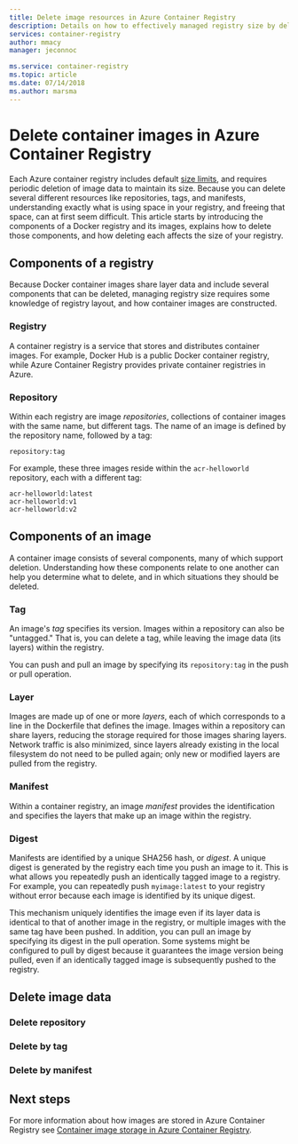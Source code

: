```yaml
---
title: Delete image resources in Azure Container Registry
description: Details on how to effectively managed registry size by deleting container image data.
services: container-registry
author: mmacy
manager: jeconnoc

ms.service: container-registry
ms.topic: article
ms.date: 07/14/2018
ms.author: marsma
---
```


# Delete container images in Azure Container Registry

Each Azure container registry includes default [size limits](container-registry-skus.md#sku-feature-matrix), and requires periodic deletion of image data to maintain its size. Because you can delete several different resources like repositories, tags, and manifests, understanding exactly what is using space in your registry, and freeing that space, can at first seem difficult. This article starts by introducing the components of a Docker registry and its images, explains how to delete those components, and how deleting each affects the size of your registry.

## Components of a registry

Because Docker container images share layer data and include several components that can be deleted, managing registry size requires some knowledge of registry layout, and how container images are constructed.

### Registry

A container registry is a service that stores and distributes container images. For example, Docker Hub is a public Docker container registry, while Azure Container Registry provides private container registries in Azure.

### Repository

Within each registry are image *repositories*, collections of container images with the same name, but different tags. The name of an image is defined by the repository name, followed by a tag:

`repository:tag`

For example, these three images reside within the `acr-helloworld` repository, each with a different tag:

```
acr-helloworld:latest
acr-helloworld:v1
acr-helloworld:v2
```

## Components of an image

A container image consists of several components, many of which support deletion. Understanding how these components relate to one another can help you determine what to delete, and in which situations they should be deleted.

### Tag

An image's *tag* specifies its version. Images within a repository can also be "untagged." That is, you can delete a tag, while leaving the image data (its layers) within the registry.

You can push and pull an image by specifying its `repository:tag` in the push or pull operation.

### Layer

Images are made up of one or more *layers*, each of which corresponds to a line in the Dockerfile that defines the image. Images within a repository can share layers, reducing the storage required for those images sharing layers. Network traffic is also minimized, since layers already existing in the local filesystem do not need to be pulled again; only new or modified layers are pulled from the registry.

### Manifest

Within a container registry, an image *manifest* provides the identification and specifies the layers that make up an image within the registry.

### Digest

Manifests are identified by a unique SHA256 hash, or *digest*. A unique digest is generated by the registry each time you push an image to it. This is what allows you repeatedly push an identically tagged image to a registry. For example, you can repeatedly push `myimage:latest` to your registry without error because each image is identified by its unique digest.

This mechanism uniquely identifies the image even if its layer data is identical to that of another image in the registry, or multiple images with the same tag have been pushed. In addition, you can pull an image by specifying its digest in the pull operation. Some systems might be configured to pull by digest because it guarantees the image version being pulled, even if an identically tagged image is subsequently pushed to the registry.

## Delete image data

### Delete repository

### Delete by tag

### Delete by manifest

## Next steps

For more information about how images are stored in Azure Container Registry see [Container image storage in Azure Container Registry](container-registry-storage.md).

<!-- IMAGES -->

<!-- LINKS - External -->
[portal]: https://portal.azure.com

<!-- LINKS - Internal -->
